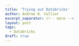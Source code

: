 ```yaml
---
title: 'Trying out Databricks'
author: Andrew B. Collier
excerpt_separator: <!-- more -->
layout: post
tags:
  - Databricks
draft: true
---
```

